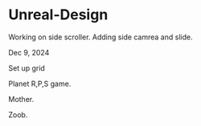 # Unreal-Design

Working on side scroller. Adding side camrea and slide.

Dec 9, 2024

Set up grid 

Planet R,P,S game.

Mother.

Zoob.

